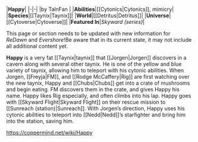 |**Happy**|
|-|-|
|by  TalnFan |
|**Abilities**|[[Cytonics\|Cytonics]], mimicry|
|**Species**|[[Taynix\|Taynix]]|
|**World**|[[Detritus\|Detritus]]|
|**Universe**|[[Cytoverse\|Cytoverse]]|
|**Featured In**|*Skyward (series)*|

This page or section needs to be updated with new information for *ReDawn* and *Evershore*!Be aware that in its current state, it may not include all additional content yet.

**Happy** is a very fat [[Taynix\|taynix]] that [[Jorgen\|Jorgen]] discovers in a cavern along with several other taynix. He is one of the yellow and blue variety of taynix, allowing him to teleport with his cytonic abilities. When Jorgen, [[Freyja\|FM]], and [[Rodge McCaffery\|Rig]] are first watching over the new taynix, Happy and [[Chubs\|Chubs]] get into a crate of mushrooms and begin eating. FM discovers them in the crate, and gives Happy his name. Happy likes Rig especially, and often climbs into his lap.
Happy goes with [[Skyward Flight\|Skyward Flight]] on their rescue mission to [[Sunreach (station)\|Sunreach]]. With Jorgen’s direction, Happy uses his cytonic abilities to teleport into [[Nedd\|Nedd]]’s starfighter and bring him into the station, saving him.



https://coppermind.net/wiki/Happy